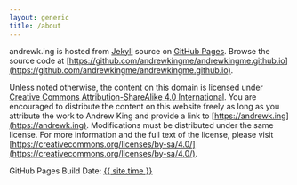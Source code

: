 ```yaml
---
layout: generic
title: /about
---
```


andrewk.ing is hosted from [Jekyll](https://jekyllrb.com) source on [GitHub Pages](https://pages.github.com). Browse the source code at [https://github.com/andrewkingme/andrewkingme.github.io](https://github.com/andrewkingme/andrewkingme.github.io).

Unless noted otherwise, the content on this domain is licensed under [Creative Commons Attribution-ShareAlike 4.0 International](https://creativecommons.org/licenses/by-sa/4.0/). You are encouraged to distribute the content on this website freely as long as you attribute the work to Andrew King and provide a link to [https://andrewk.ing](https://andrewk.ing). Modifications must be distributed under the same license. For more information and the full text of the license, please visit [https://creativecommons.org/licenses/by-sa/4.0/](https://creativecommons.org/licenses/by-sa/4.0/).

GitHub Pages Build Date: <a href="https://github.com/andrewkingme/andrewkingme.github.io" class="builddate_link">{{ site.time }}</a>
